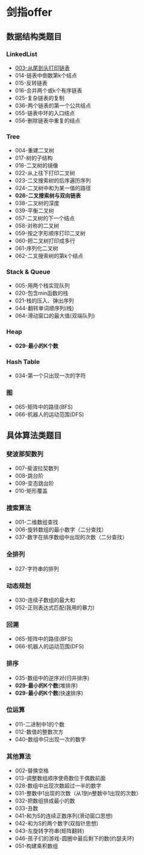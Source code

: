 # 剑指offer

## 数据结构类题目

### LinkedList 

  - [003-从尾到头打印链表](003.html)
  - 014-链表中倒数第k个结点
  - 015-反转链表
  - 016-合并两个或k个有序链表
  - 025-复杂链表的复制
  - 036-两个链表的第一个公共结点
  - 055-链表中环的入口结点
  - 056-删除链表中重复的结点

### Tree 

  - 004-重建二叉树
  - 017-树的子结构
  - 018-二叉树的镜像
  - 022-从上往下打印二叉树
  - 023-二叉搜索树的后序遍历序列
  - 024-二叉树中和为某一值的路径
  - **026-二叉搜索树与双向链表**
  - 038-二叉树的深度
  - 039-平衡二叉树
  - 057-二叉树的下一个结点
  - 058-对称的二叉树
  - 059-按之字形顺序打印二叉树
  - 060-把二叉树打印成多行
  - 061-序列化二叉树
  - 062-二叉搜索树的第k个结点

### Stack & Queue 

  - 005-用两个栈实现队列
  - 020-包含min函数的栈
  - 021-栈的压入、弹出序列
  - 044-翻转单词顺序列(栈)
  - 064-滑动窗口的最大值(双端队列)

### Heap 

  - **029-最小的K个数**

### Hash Table 

  - 034-第一个只出现一次的字符

### 图 

  - 065-矩阵中的路径(BFS)
  - 066-机器人的运动范围(DFS)



 ## 具体算法类题目

### 斐波那契数列 

  - 007-斐波拉契数列
  - 008-跳台阶
  - 009-变态跳台阶
  - 010-矩形覆盖

### 搜索算法 

  - 001-二维数组查找
  - 006-旋转数组的最小数字（二分查找）
  - 037-数字在排序数组中出现的次数（二分查找）

### 全排列 

  - 027-字符串的排列

### 动态规划 

  - 030-连续子数组的最大和
  - 052-正则表达式匹配(我用的暴力)

### 回溯 

  - 065-矩阵中的路径(BFS)
  - 066-机器人的运动范围(DFS)

### 排序 

  - 035-数组中的逆序对(归并排序)
  - **029-最小的K个数**(堆排序)
  - **029-最小的K个数**(快速排序)

### 位运算 

  - 011-二进制中1的个数
  - 012-数值的整数次方
  - 040-数组中只出现一次的数字

### 其他算法 

  - 002-替换空格
  - 013-调整数组顺序使奇数位于偶数前面
  - 028-数组中出现次数超过一半的数字
  - 031-整数中1出现的次数（从1到n整数中1出现的次数）
  - 032-把数组排成最小的数
  - 033-丑数
  - 041-和为S的连续正数序列(滑动窗口思想)
  - 042-和为S的两个数字(双指针思想)
  - 043-左旋转字符串(矩阵翻转)
  - 046-孩子们的游戏-圆圈中最后剩下的数(约瑟夫环)
  - 051-构建乘积数组
